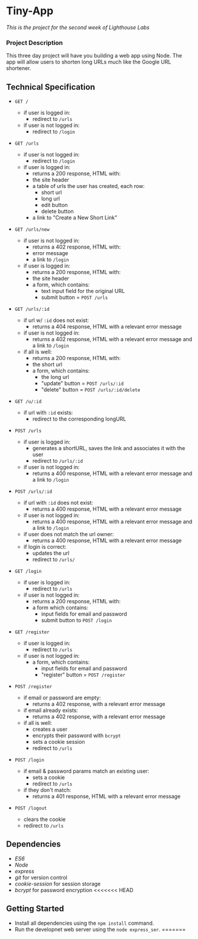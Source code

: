 # Tiny-App
*This is the project for the second week of Lighthouse Labs*

### Project Description

This three day project will have you building a web app using Node. The app will allow users to shorten long URLs much like the Google URL shortener.

## Technical Specification

*   `GET /`

    *   if user is logged in:
        *   redirect to `/urls`
    *   if user is not logged in:
        *   redirect to `/login`
*   `GET /urls`

    *   if user is not logged in:
        *   redirect to `/login`
    *   if user is logged in:
        *   returns a 200 response, HTML with:
        *   the site header
        *   a table of urls the user has created, each row:
            *   short url
            *   long url
            *   edit button
            *   delete button
        *   a link to "Create a New Short Link"
*   `GET /urls/new`

    *   if user is not logged in:
        *   returns a 402 response, HTML with:
        *   error message
        *   a link to `/login`
    *   if user is logged in:
        *   returns a 200 response, HTML with:
        *   the site header
        *   a form, which contains:
            *   text input field for the original URL
            *   submit button = `POST /urls`
*   `GET /urls/:id`

    *   if url w/ `:id` does not exist:
        *   returns a 404 response, HTML with a relevant error message
    *   if user is not logged in:
        *   returns a 402 response, HTML with a relevant error message and a link to `/login`
    *   if all is well:
        *   returns a 200 response, HTML with:
        *   the short url
        *   a form, which contains:
            *   the long url
            *   "update" button = `POST /urls/:id`
            *   "delete" button = `POST /urls/:id/delete`
*   `GET /u/:id`

    *   if url with `:id` exists:
        *   redirect to the corresponding longURL

*   `POST /urls`

    *   if user is logged in:
        *   generates a shortURL, saves the link and associates it with the user
        *   redirect to `/urls/:id`
    *   if user is not logged in:
        *   returns a 400 response, HTML with a relevant error message and a link to `/login`
*   `POST /urls/:id`

    *   if url with `:id` does not exist:
        *   returns a 400 response, HTML with a relevant error message
    *   if user is not logged in:
        *   returns a 400 response, HTML with a relevant error message and a link to `/login`
    *   if user does not match the url owner:
        *   returns a 400 response, HTML with a relevant error message
    *   if login is correct:
        *   updates the url
        *   redirect to `/urls/`
*   `GET /login`

    *   if user is logged in:
        *   redirect to `/urls`
    *   if user is not logged in:
        *   returns a 200 response, HTML with:
        *   a form which contains:
            *   input fields for email and password
            *   submit button to `POST /login`
*   `GET /register`

    *   if user is logged in:
        *   redirect to `/urls`
    *   if user is not logged in:
        *   a form, which contains:
            *   input fields for email and password
            *   "register" button = `POST /register`
*   `POST /register`

    *   if email or password are empty:
        *   returns a 402 response, with a relevant error message
    *   if email already exists:
        *   returns a 402 response, with a relevant error message
    *   if all is well:
        *   creates a user
        *   encrypts their password with `bcrypt`
        *   sets a cookie session
        *   redirect to `/urls`
*   `POST /login`

    *   if email & password params match an existing user:
        *   sets a cookie
        *   redirect to `/urls`
    *   if they don't match:
        *   returns a 401 response, HTML with a relevant error message
*   `POST /logout`

    *   clears the cookie
    *   redirect to `/urls`


## Dependencies

*   _ES6_
*   _Node_
*   _express_
*   _git_ for version control
*   _cookie-session_ for session storage
*   _bcrypt_ for password encryption
<<<<<<< HEAD

## Getting Started

*   Install all dependencies using the `npm install` command.
*   Run the developnet web server using the `node express_ser`.
=======
